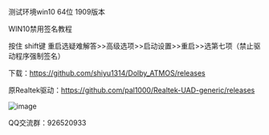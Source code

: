 测试环境win10 64位 1909版本

WIN10禁用签名教程

按住 shift键 重启选疑难解答>>高级选项>>启动设置>>重启>>选第七项（禁止驱动程序强制签名）

下载：https://github.com/shiyu1314/Dolby_ATMOS/releases

原Realtek驱动：https://github.com/pal1000/Realtek-UAD-generic/releases


![image](https://github.com/shiyu1314/Dolby_ATMOS/blob/master/a.png)

QQ交流群：926520933
